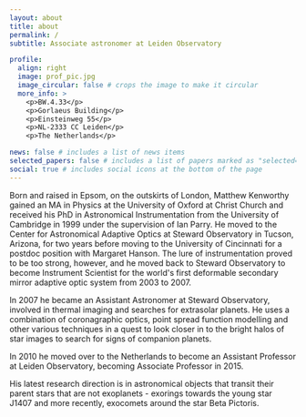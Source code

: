 ```yaml
---
layout: about
title: about
permalink: /
subtitle: Associate astronomer at Leiden Observatory

profile:
  align: right
  image: prof_pic.jpg
  image_circular: false # crops the image to make it circular
  more_info: >
    <p>BW.4.33</p>
    <p>Gorlaeus Building</p>
    <p>Einsteinweg 55</p>
    <p>NL-2333 CC Leiden</p>
    <p>The Netherlands</p>

news: false # includes a list of news items
selected_papers: false # includes a list of papers marked as "selected={true}"
social: true # includes social icons at the bottom of the page
---
```


Born and raised in Epsom, on the outskirts of London, Matthew Kenworthy gained an MA in Physics at the University of Oxford at Christ Church and received his PhD in Astronomical Instrumentation from the University of Cambridge in 1999 under the supervision of Ian Parry. He moved to the Center for Astronomical Adaptive Optics at Steward Observatory in Tucson, Arizona, for two years before moving to the University of Cincinnati for a postdoc position with Margaret Hanson. The lure of instrumentation proved to be too strong, however, and he moved back to Steward Observatory to become Instrument Scientist for the world's first deformable secondary mirror adaptive optic system from 2003 to 2007.

In 2007 he became an Assistant Astronomer at Steward Observatory, involved in thermal imaging and searches for extrasolar planets. He uses a combination of coronagraphic optics, point spread function modelling and other various techniques in a quest to look closer in to the bright halos of star images to search for signs of companion planets.

In 2010 he moved over to the Netherlands to become an Assistant Professor at Leiden Observatory, becoming Associate Professor in 2015.

His latest research direction is in astronomical objects that transit their parent stars that are not exoplanets - exorings towards the young star J1407 and more recently, exocomets around the star Beta Pictoris.

